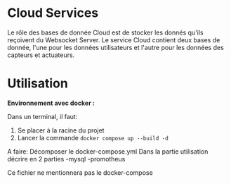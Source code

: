 # Cloud Services

Le rôle des bases de donnée Cloud est de stocker les donnés qu'ils reçoivent du Websocket Server. Le service Cloud contient deux bases de donnée, l'une pour les données utilisateurs et l'autre pour les données des capteurs et actuateurs.

# Utilisation

**Environnement avec docker :**

Dans un terminal, il faut:
 1. Se placer à la racine du projet
 2. Lancer la commande `docker compose up --build -d` 

A faire:
Décomposer le docker-compose.yml
Dans la partie utilisation décrire en 2 parties 
-mysql
-promotheus

Ce fichier ne mentionnera pas le docker-compose
